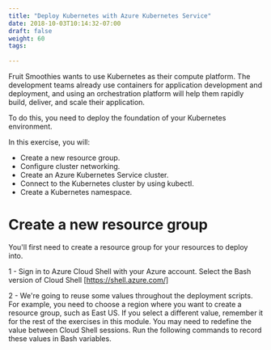 ```yaml
---
title: "Deploy Kubernetes with Azure Kubernetes Service"
date: 2018-10-03T10:14:32-07:00
draft: false
weight: 60
tags:
  
---
```


Fruit Smoothies wants to use Kubernetes as their compute platform. The development teams already use containers for application development and deployment, and using an orchestration platform will help them rapidly build, deliver, and scale their application.

To do this, you need to deploy the foundation of your Kubernetes environment.

In this exercise, you will:

- Create a new resource group.
- Configure cluster networking.
- Create an Azure Kubernetes Service cluster.
- Connect to the Kubernetes cluster by using kubectl.
- Create a Kubernetes namespace.

# Create a new resource group

You'll first need to create a resource group for your resources to deploy into.

1 - Sign in to Azure Cloud Shell with your Azure account. Select the Bash version of Cloud Shell [https://shell.azure.com/]

2 - We're going to reuse some values throughout the deployment scripts. For example, you need to choose a region where you want to create a resource group, such as East US. If you select a different value, remember it for the rest of the exercises in this module. You may need to redefine the value between Cloud Shell sessions. Run the following commands to record these values in Bash variables.


